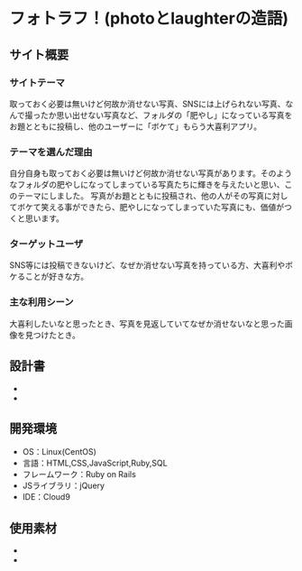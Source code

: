 # フォトラフ！(photoとlaughterの造語)

## サイト概要
### サイトテーマ
取っておく必要は無いけど何故か消せない写真、SNSには上げられない写真、なんで撮ったか思い出せない写真など、フォルダの「肥やし」になっている写真をお題とともに投稿し、他のユーザーに「ボケて」もらう大喜利アプリ。

### テーマを選んだ理由
自分自身も取っておく必要は無いけど何故か消せない写真があります。そのようなフォルダの肥やしになってしまっている写真たちに輝きを与えたいと思い、このテーマにしました。
写真がお題とともに投稿され、他の人がその写真に対してボケて笑える事ができたら、肥やしになってしまっていた写真にも、価値がつくと思います。

### ターゲットユーザ
SNS等には投稿できないけど、なぜか消せない写真を持っている方、大喜利やボケることが好きな方。

### 主な利用シーン
大喜利したいなと思ったとき、写真を見返していてなぜか消せないなと思った画像を見つけたとき。

## 設計書
-
-



## 開発環境
- OS：Linux(CentOS)
- 言語：HTML,CSS,JavaScript,Ruby,SQL
- フレームワーク：Ruby on Rails
- JSライブラリ：jQuery
- IDE：Cloud9

## 使用素材
-
-